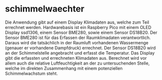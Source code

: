 # schimmelwaechter
Die Anwendung gibt auf einem Display Klimadaten aus, welche zum Teil errechnet werden.
Hardwarebasis ist ein Raspberry Pico mit einem OLED Display ssd1306, einem Sensor BME280, sowie einem Sensor DS18B20.
Der Sensor BME280 ist für das Erfassen der Raumklimadaten verantwortlich. Daraus wird die tatsächlich in der Raumluft vorhandenen Wassermenge (genauer er vorhandene Dampfdruck) errechnet. Der Sensor DS18B20 wird an der Schimmelstelle angebracht und erfasst die Temperatur.
Das Display gibt die erfassten und errechneten Klimadaten aus. Berechnet wird vor allem auch die relative Luftfeuchtigkeit an der zu untersuchenden Stelle, welche im direkten Zusammenhang mit einem potenziellen Schimmelwachstum steht.
